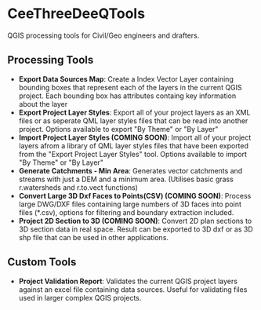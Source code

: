 # CeeThreeDeeQTools
QGIS processing tools for Civil/Geo engineers and drafters. 

## Processing Tools

- **Export Data Sources Map**: Create a Index Vector Layer containing bounding boxes that represent each of the layers in the current QGIS project. Each bounding box has attributes containg key information about the layer
- **Export Project Layer Styles**: Export all of your project layers as an XML files or as seperate QML layer styles files that can be read into another project. Options available to export "By Theme" or "By Layer"
- **Import Project Layer Styles (COMING SOON)**: Import all of your project layers afrom a library of QML layer styles files that have been exported from the "Export Project Layer Styles" tool. Options available to import "By Theme" or "By Layer"
- **Generate Catchments - Min Area**: Generates vector catchments and streams with just a DEM and a minimum area. (Utilises basic grass r.watersheds and r.to.vect functions)
- **Convert Large 3D Dxf Faces to Points(CSV) (COMING SOON)**: Process large DWG/DXF files containing large numbers of 3D faces into point files (*.csv), options for filtering and boundary extraction included.
- **Project 2D Section to 3D (COMING SOON)**: Convert 2D plan sections to 3D section data in real space. Result can be exported to 3D dxf or as 3D shp file that can be used in other applications.


## Custom Tools

- **Project Validation Report**: Validates the current QGIS project layers against an excel file containing data sources. Useful for validating files used in larger complex QGIS projects.